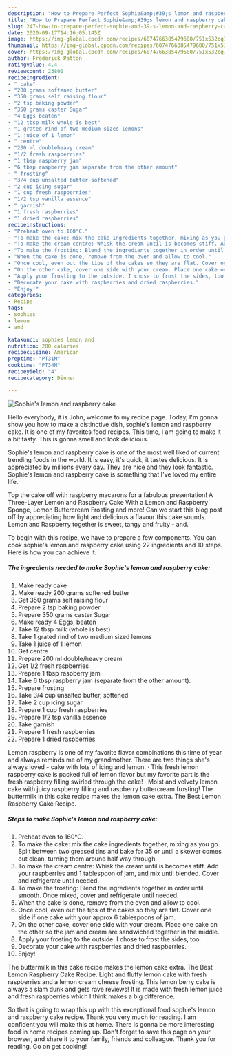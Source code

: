 ```yaml
---
description: "How to Prepare Perfect Sophie&amp;#39;s lemon and raspberry cake"
title: "How to Prepare Perfect Sophie&amp;#39;s lemon and raspberry cake"
slug: 247-how-to-prepare-perfect-sophie-and-39-s-lemon-and-raspberry-cake
date: 2020-09-17T14:16:05.145Z
image: https://img-global.cpcdn.com/recipes/6074766385479680/751x532cq70/sophies-lemon-and-raspberry-cake-recipe-main-photo.jpg
thumbnail: https://img-global.cpcdn.com/recipes/6074766385479680/751x532cq70/sophies-lemon-and-raspberry-cake-recipe-main-photo.jpg
cover: https://img-global.cpcdn.com/recipes/6074766385479680/751x532cq70/sophies-lemon-and-raspberry-cake-recipe-main-photo.jpg
author: Frederick Patton
ratingvalue: 4.4
reviewcount: 23800
recipeingredient:
- " cake"
- "200 grams softened butter"
- "350 grams self raising flour"
- "2 tsp baking powder"
- "350 grams caster Sugar"
- "4 Eggs beaten"
- "12 tbsp milk whole is best"
- "1 grated rind of two medium sized lemons"
- "1 juice of 1 lemon"
- " centre"
- "200 ml doubleheavy cream"
- "1/2 fresh raspberries"
- "1 tbsp raspberry jam"
- "6 tbsp raspberry jam separate from the other amount"
- " frosting"
- "3/4 cup unsalted butter softened"
- "2 cup icing sugar"
- "1 cup fresh raspberries"
- "1/2 tsp vanilla essence"
- " garnish"
- "1 fresh raspberries"
- "1 dried raspberries"
recipeinstructions:
- "Preheat oven to 160°C."
- "To make the cake: mix the cake ingredients together, mixing as you go. Split between two greased tins and bake for 35 or until a skewer comes out clean, turning them around half way through."
- "To make the cream centre: Whisk the cream until is becomes stiff. Add your raspberries and 1 tablespoon of jam, and mix until blended. Cover and refrigerate until needed."
- "To make the frosting: Blend the ingredients together in order until smooth. Once mixed, cover and refrigerate until needed."
- "When the cake is done, remove from the oven and allow to cool."
- "Once cool, even out the tips of the cakes so they are flat. Cover one side if one cake with your approx 6 tablespoons of jam."
- "On the other cake, cover one side with your cream. Place one cake on the other so the jam and cream are sandwiched together in the middle."
- "Apply your frosting to the outside. I chose to frost the sides, too."
- "Decorate your cake with raspberries and dried raspberries."
- "Enjoy!"
categories:
- Recipe
tags:
- sophies
- lemon
- and

katakunci: sophies lemon and 
nutrition: 280 calories
recipecuisine: American
preptime: "PT31M"
cooktime: "PT34M"
recipeyield: "4"
recipecategory: Dinner

---
```



![Sophie&#39;s lemon and raspberry cake](https://img-global.cpcdn.com/recipes/6074766385479680/751x532cq70/sophies-lemon-and-raspberry-cake-recipe-main-photo.jpg)

Hello everybody, it is John, welcome to my recipe page. Today, I'm gonna show you how to make a distinctive dish, sophie&#39;s lemon and raspberry cake. It is one of my favorites food recipes. This time, I am going to make it a bit tasty. This is gonna smell and look delicious.

Sophie&#39;s lemon and raspberry cake is one of the most well liked of current trending foods in the world. It is easy, it's quick, it tastes delicious. It is appreciated by millions every day. They are nice and they look fantastic. Sophie&#39;s lemon and raspberry cake is something that I've loved my entire life.

Top the cake off with raspberry macarons for a fabulous presentation! A Three-Layer Lemon and Raspberry Cake With a Lemon and Raspberry Sponge, Lemon Buttercream Frosting and more! Can we start this blog post off by appreciating how light and delicious a flavour this cake sounds. Lemon and Raspberry together is sweet, tangy and fruity - and.


To begin with this recipe, we have to prepare a few components. You can cook sophie&#39;s lemon and raspberry cake using 22 ingredients and 10 steps. Here is how you can achieve it.

<!--inarticleads1-->

##### The ingredients needed to make Sophie&#39;s lemon and raspberry cake:

1. Make ready  cake
1. Make ready 200 grams softened butter
1. Get 350 grams self raising flour
1. Prepare 2 tsp baking powder
1. Prepare 350 grams caster Sugar
1. Make ready 4 Eggs, beaten
1. Take 12 tbsp milk (whole is best)
1. Take 1 grated rind of two medium sized lemons
1. Take 1 juice of 1 lemon
1. Get  centre
1. Prepare 200 ml double/heavy cream
1. Get 1/2 fresh raspberries
1. Prepare 1 tbsp raspberry jam
1. Take 6 tbsp raspberry jam (separate from the other amount).
1. Prepare  frosting
1. Take 3/4 cup unsalted butter, softened
1. Take 2 cup icing sugar
1. Prepare 1 cup fresh raspberries
1. Prepare 1/2 tsp vanilla essence
1. Take  garnish
1. Prepare 1 fresh raspberries
1. Prepare 1 dried raspberries


Lemon raspberry is one of my favorite flavor combinations this time of year and always reminds me of my grandmother. There are two things she&#39;s always loved - cake with lots of icing and lemon. · This fresh lemon raspberry cake is packed full of lemon flavor but my favorite part is the fresh raspberry filling swirled through the cake! · Moist and velvety lemon cake with juicy raspberry filling and raspberry buttercream frosting! The buttermilk in this cake recipe makes the lemon cake extra. The Best Lemon Raspberry Cake Recipe. 

<!--inarticleads2-->

##### Steps to make Sophie&#39;s lemon and raspberry cake:

1. Preheat oven to 160°C.
1. To make the cake: mix the cake ingredients together, mixing as you go. Split between two greased tins and bake for 35 or until a skewer comes out clean, turning them around half way through.
1. To make the cream centre: Whisk the cream until is becomes stiff. Add your raspberries and 1 tablespoon of jam, and mix until blended. Cover and refrigerate until needed.
1. To make the frosting: Blend the ingredients together in order until smooth. Once mixed, cover and refrigerate until needed.
1. When the cake is done, remove from the oven and allow to cool.
1. Once cool, even out the tips of the cakes so they are flat. Cover one side if one cake with your approx 6 tablespoons of jam.
1. On the other cake, cover one side with your cream. Place one cake on the other so the jam and cream are sandwiched together in the middle.
1. Apply your frosting to the outside. I chose to frost the sides, too.
1. Decorate your cake with raspberries and dried raspberries.
1. Enjoy!


The buttermilk in this cake recipe makes the lemon cake extra. The Best Lemon Raspberry Cake Recipe. Light and fluffy lemon cake with fresh raspberries and a lemon cream cheese frosting. This lemon berry cake is always a slam dunk and gets rave reviews! It is made with fresh lemon juice and fresh raspberries which I think makes a big difference. 

So that is going to wrap this up with this exceptional food sophie&#39;s lemon and raspberry cake recipe. Thank you very much for reading. I am confident you will make this at home. There is gonna be more interesting food in home recipes coming up. Don't forget to save this page on your browser, and share it to your family, friends and colleague. Thank you for reading. Go on get cooking!
